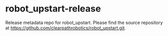 robot_upstart-release
=====================

Release metadata repo for robot_upstart. Please find the source repository at https://github.com/clearpathrobotics/robot_upstart.git.
